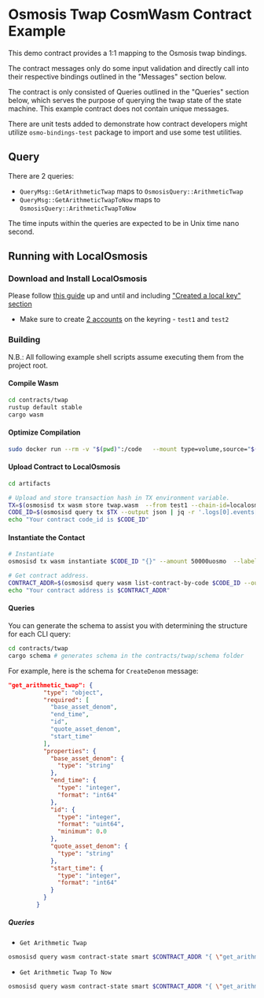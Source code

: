 
# Osmosis Twap CosmWasm Contract Example

This demo contract provides a 1:1 mapping to the Osmosis twap
bindings.

The contract messages only do some input validation and
directly call into their respective bindings outlined in the
"Messages" section below.

The contract is only consisted of Queries outlined in the "Queries" section below, which serves the purpose of querying the twap state of the state machine. This example contract does not contain unique messages.

There are unit tests added to demonstrate how contract
developers might utilize `osmo-bindings-test` package
to import and use some test utilities.

## Query

There are 2 queries:
- `QueryMsg::GetArithmeticTwap` maps to `OsmosisQuery::ArithmeticTwap`
- `QueryMsg::GetArithmeticTwapToNow` maps to `OsmosisQuery::ArithmeticTwapToNow`

The time inputs within the queries are expected to be in Unix time nano second.

## Running with LocalOsmosis

### Download and Install LocalOsmosis

Please follow [this guide](https://docs.osmosis.zone/developing/dapps/get_started/cosmwasm-localosmosis.html#setup-localosmosis)
up and until and including ["Created a local key" section](https://docs.osmosis.zone/developing/dapps/get_started/cosmwasm-localosmosis.html#optimized-compilation)

- Make sure to create [2 accounts](https://github.com/osmosis-labs/cosmos-sdk/blob/83cb447d528595261b3220c658e5dc1f4b0df8fe/x/distribution/types/distribution.pb.go#L568) on the keyring - `test1` and `test2`

### Building

N.B.: All following example shell scripts assume executing them from the project root.

#### Compile Wasm

```sh
cd contracts/twap
rustup default stable
cargo wasm
```

#### Optimize Compilation

```sh
sudo docker run --rm -v "$(pwd)":/code   --mount type=volume,source="$(basename "$(pwd)")_cache",target=/code/target   --mount type=volume,source=registry_cache,target=/usr/local/cargo/registry   cosmwasm/workspace-optimizer:0.12.6
```

#### Upload Contract to LocalOsmosis

```sh
cd artifacts

# Upload and store transaction hash in TX environment variable.
TX=$(osmosisd tx wasm store twap.wasm  --from test1 --chain-id=localosmosis --gas-prices 0.1uosmo --gas auto --gas-adjustment 1.3 -b block --output json -y | jq -r '.txhash')
CODE_ID=$(osmosisd query tx $TX --output json | jq -r '.logs[0].events[-1].attributes[0].value')
echo "Your contract code_id is $CODE_ID"
```

#### Instantiate the Contact
```sh
# Instantiate
osmosisd tx wasm instantiate $CODE_ID "{}" --amount 50000uosmo  --label "Twap Contract" --from test1 --chain-id localosmosis --gas-prices 0.1uosmo --gas auto --gas-adjustment 1.3 -b block -y --no-admin

# Get contract address.
CONTRACT_ADDR=$(osmosisd query wasm list-contract-by-code $CODE_ID --output json | jq -r '.contracts[0]')
echo "Your contract address is $CONTRACT_ADDR"
```

#### Queries

You can generate the schema to assist you with determining the structure for each CLI query:

```sh
cd contracts/twap
cargo schema # generates schema in the contracts/twap/schema folder
```

For example, here is the schema for `CreateDenom` message:

```json
"get_arithmetic_twap": {
          "type": "object",
          "required": [
            "base_asset_denom",
            "end_time",
            "id",
            "quote_asset_denom",
            "start_time"
          ],
          "properties": {
            "base_asset_denom": {
              "type": "string"
            },
            "end_time": {
              "type": "integer",
              "format": "int64"
            },
            "id": {
              "type": "integer",
              "format": "uint64",
              "minimum": 0.0
            },
            "quote_asset_denom": {
              "type": "string"
            },
            "start_time": {
              "type": "integer",
              "format": "int64"
            }
          }
        }
```

##### Queries

- `Get Arithmetic Twap`
```sh
osmosisd query wasm contract-state smart $CONTRACT_ADDR "{ \"get_arithmetic_twap\": {\"id\": 1 \"$\", \"base_asset_denom\": \"denom1\", \"quote_asset_denom\": \"denom2\", \"start_time\": 10 , \"end_time\": 20 }}"
```

- `Get Arithmetic Twap To Now`
```sh
osmosisd query wasm contract-state smart $CONTRACT_ADDR "{ \"get_arithmetic_twap\": {\"id\": 1 \"$\", \"base_asset_denom\": \"denom1\", \"quote_asset_denom\": \"denom2\", \"start_time\": 10}}"
```